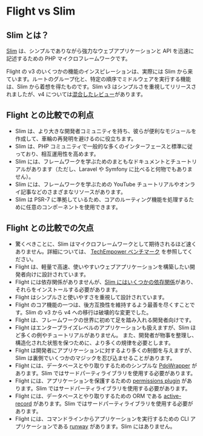 # Flight vs Slim

## Slim とは？
[Slim](https://slimframework.com) は、シンプルでありながら強力なウェブアプリケーションと API を迅速に記述するための PHP マイクロフレームワークです。

Flight の v3 のいくつかの機能のインスピレーションは、実際には Slim から来ています。ルートのグループ化と、特定の順序でミドルウェアを実行する機能は、Slim から着想を得たものです。Slim v3 はシンプルさを重視してリリースされましたが、v4 については[混合したレビュー](https://github.com/slimphp/Slim/issues/2770)があります。

## Flight との比較での利点

- Slim は、より大きな開発者コミュニティを持ち、彼らが便利なモジュールを作成して、車輪の再発明を避けるのに役立ちます。
- Slim は、PHP コミュニティで一般的な多くのインターフェースと標準に従っており、相互運用性を高めます。
- Slim には、フレームワークを学ぶためのまともなドキュメントとチュートリアルがあります（ただし、Laravel や Symfony に比べると何物でもありません）。
- Slim には、フレームワークを学ぶための YouTube チュートリアルやオンライ記事などのさまざまなリソースがあります。
- Slim は PSR-7 に準拠しているため、コアのルーティング機能を処理するために任意のコンポーネントを使用できます。

## Flight との比較での欠点

- 驚くべきことに、Slim はマイクロフレームワークとして期待されるほど速くありません。詳細については、
  [TechEmpower ベンチマーク](https://www.techempower.com/benchmarks/#hw=ph&test=fortune&section=data-r22&l=zik073-cn3) を参照してください。
- Flight は、軽量で高速、使いやすいウェブアプリケーションを構築したい開発者向けに設計されています。
- Flight には依存関係がありませんが、[Slim にはいくつかの依存関係](https://github.com/slimphp/Slim/blob/4.x/composer.json)があり、それらをインストールする必要があります。
- Flight はシンプルさと使いやすさを重視して設計されています。
- Flight のコア機能の一つは、後方互換性を維持するよう最善を尽くすことです。Slim の v3 から v4 への移行は破壊的な変更でした。
- Flight は、フレームワークの世界に初めて足を踏み入れる開発者向けです。
- Flight はエンタープライズレベルのアプリケーションも扱えますが、Slim ほど多くの例やチュートリアルがありません。
  また、開発者が物事を整理し、構造化された状態を保つために、より多くの規律を必要とします。
- Flight は開発者にアプリケーションに対するより多くの制御を与えますが、Slim は裏側でいくつかのマジックを忍び込ませることがあります。
- Flight には、データベースとやり取りするためのシンプルな [PdoWrapper](/learn/pdo-wrapper) があります。Slim ではサードパーティライブラリを使用する必要があります。
- Flight には、アプリケーションを保護するための [permissions plugin](/awesome-plugins/permissions) があります。Slim ではサードパーティライブラリを使用する必要があります。
- Flight には、データベースとやり取りするための ORM である [active-record](/awesome-plugins/active-record) があります。Slim ではサードパーティライブラリを使用する必要があります。
- Flight には、コマンドラインからアプリケーションを実行するための CLI アプリケーションである [runway](/awesome-plugins/runway) があります。Slim にはありません。